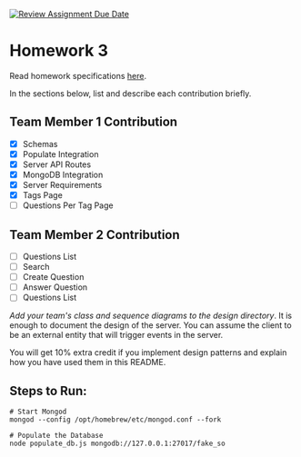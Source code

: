 [![Review Assignment Due Date](https://classroom.github.com/assets/deadline-readme-button-24ddc0f5d75046c5622901739e7c5dd533143b0c8e959d652212380cedb1ea36.svg)](https://classroom.github.com/a/8-yb8gCE)
# Homework 3

Read homework specifications [here](https://northeastern-my.sharepoint.com/:w:/r/personal/j_mitra_northeastern_edu/Documents/cs%205500/CS5500%20Foundations%20of%20Software%20Engineering.docx?d=wf0fe626cdd1e44558d38e6e595b6e433&csf=1&web=1&e=EDdUEu).

In the sections below, list and describe each contribution briefly.

## Team Member 1 Contribution
- [X] Schemas
- [X] Populate Integration
- [X] Server API Routes
- [X] MongoDB Integration
- [X] Server Requirements
- [X] Tags Page
- [ ] Questions Per Tag Page

## Team Member 2 Contribution
- [ ] Questions List
- [ ] Search 
- [ ] Create Question
- [ ] Answer Question
- [ ] Questions List

*Add your team's class and sequence diagrams to the design directory*. It is enough to document the design of the server. You can assume the client to be an external entity that will trigger events in the server.

You will get 10% extra credit if you implement design patterns and explain how you have used them in this README.

## Steps to Run:

    # Start Mongod
    mongod --config /opt/homebrew/etc/mongod.conf --fork

    # Populate the Database
    node populate_db.js mongodb://127.0.0.1:27017/fake_so
